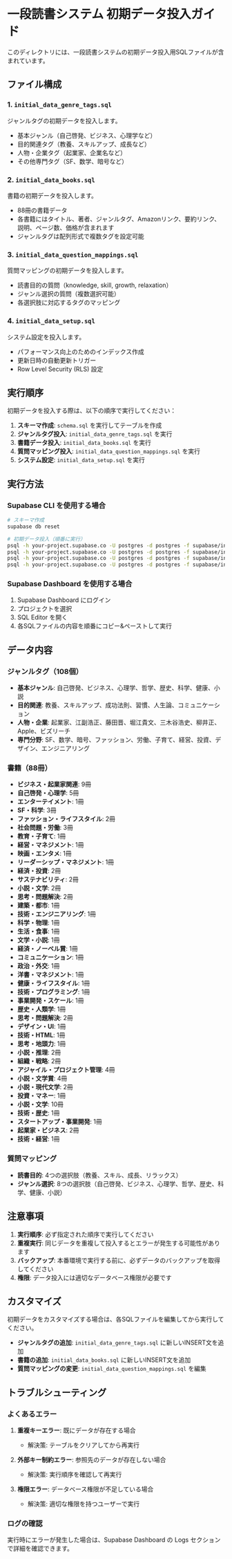 # 一段読書システム 初期データ投入ガイド

このディレクトリには、一段読書システムの初期データ投入用SQLファイルが含まれています。

## ファイル構成

### 1. `initial_data_genre_tags.sql`
ジャンルタグの初期データを投入します。
- 基本ジャンル（自己啓発、ビジネス、心理学など）
- 目的関連タグ（教養、スキルアップ、成長など）
- 人物・企業タグ（起業家、企業名など）
- その他専門タグ（SF、数学、暗号など）

### 2. `initial_data_books.sql`
書籍の初期データを投入します。
- 88冊の書籍データ
- 各書籍にはタイトル、著者、ジャンルタグ、Amazonリンク、要約リンク、説明、ページ数、価格が含まれます
- ジャンルタグは配列形式で複数タグを設定可能

### 3. `initial_data_question_mappings.sql`
質問マッピングの初期データを投入します。
- 読書目的の質問（knowledge, skill, growth, relaxation）
- ジャンル選択の質問（複数選択可能）
- 各選択肢に対応するタグのマッピング

### 4. `initial_data_setup.sql`
システム設定を投入します。
- パフォーマンス向上のためのインデックス作成
- 更新日時の自動更新トリガー
- Row Level Security (RLS) 設定

## 実行順序

初期データを投入する際は、以下の順序で実行してください：

1. **スキーマ作成**: `schema.sql` を実行してテーブルを作成
2. **ジャンルタグ投入**: `initial_data_genre_tags.sql` を実行
3. **書籍データ投入**: `initial_data_books.sql` を実行
4. **質問マッピング投入**: `initial_data_question_mappings.sql` を実行
5. **システム設定**: `initial_data_setup.sql` を実行

## 実行方法

### Supabase CLI を使用する場合

```bash
# スキーマ作成
supabase db reset

# 初期データ投入（順番に実行）
psql -h your-project.supabase.co -U postgres -d postgres -f supabase/initial_data_genre_tags.sql
psql -h your-project.supabase.co -U postgres -d postgres -f supabase/initial_data_books.sql
psql -h your-project.supabase.co -U postgres -d postgres -f supabase/initial_data_question_mappings.sql
psql -h your-project.supabase.co -U postgres -d postgres -f supabase/initial_data_setup.sql
```

### Supabase Dashboard を使用する場合

1. Supabase Dashboard にログイン
2. プロジェクトを選択
3. SQL Editor を開く
4. 各SQLファイルの内容を順番にコピー&ペーストして実行

## データ内容

### ジャンルタグ（108個）
- **基本ジャンル**: 自己啓発、ビジネス、心理学、哲学、歴史、科学、健康、小説
- **目的関連**: 教養、スキルアップ、成功法則、習慣、人生論、コミュニケーション
- **人物・企業**: 起業家、江副浩正、藤田晋、堀江貴文、三木谷浩史、柳井正、Apple、ビズリーチ
- **専門分野**: SF、数学、暗号、ファッション、労働、子育て、経営、投資、デザイン、エンジニアリング

### 書籍（88冊）
- **ビジネス・起業家関連**: 9冊
- **自己啓発・心理学**: 5冊
- **エンターテイメント**: 1冊
- **SF・科学**: 3冊
- **ファッション・ライフスタイル**: 2冊
- **社会問題・労働**: 3冊
- **教育・子育て**: 1冊
- **経営・マネジメント**: 1冊
- **映画・エンタメ**: 1冊
- **リーダーシップ・マネジメント**: 1冊
- **経済・投資**: 2冊
- **サステナビリティ**: 2冊
- **小説・文学**: 2冊
- **思考・問題解決**: 2冊
- **建築・都市**: 1冊
- **技術・エンジニアリング**: 1冊
- **科学・物理**: 1冊
- **生活・食事**: 1冊
- **文学・小説**: 1冊
- **経済・ノーベル賞**: 1冊
- **コミュニケーション**: 1冊
- **政治・外交**: 1冊
- **洋書・マネジメント**: 1冊
- **健康・ライフスタイル**: 1冊
- **技術・プログラミング**: 1冊
- **事業開発・スケール**: 1冊
- **歴史・人類学**: 1冊
- **思考・問題解決**: 2冊
- **デザイン・UI**: 1冊
- **技術・HTML**: 1冊
- **思考・地頭力**: 1冊
- **小説・推理**: 2冊
- **組織・戦略**: 2冊
- **アジャイル・プロジェクト管理**: 4冊
- **小説・文学賞**: 4冊
- **小説・現代文学**: 2冊
- **投資・マネー**: 1冊
- **小説・文学**: 10冊
- **技術・歴史**: 1冊
- **スタートアップ・事業開発**: 1冊
- **起業家・ビジネス**: 2冊
- **技術・経営**: 1冊

### 質問マッピング
- **読書目的**: 4つの選択肢（教養、スキル、成長、リラックス）
- **ジャンル選択**: 8つの選択肢（自己啓発、ビジネス、心理学、哲学、歴史、科学、健康、小説）

## 注意事項

1. **実行順序**: 必ず指定された順序で実行してください
2. **重複実行**: 同じデータを重複して投入するとエラーが発生する可能性があります
3. **バックアップ**: 本番環境で実行する前に、必ずデータのバックアップを取得してください
4. **権限**: データ投入には適切なデータベース権限が必要です

## カスタマイズ

初期データをカスタマイズする場合は、各SQLファイルを編集してから実行してください。

- **ジャンルタグの追加**: `initial_data_genre_tags.sql` に新しいINSERT文を追加
- **書籍の追加**: `initial_data_books.sql` に新しいINSERT文を追加
- **質問マッピングの変更**: `initial_data_question_mappings.sql` を編集

## トラブルシューティング

### よくあるエラー

1. **重複キーエラー**: 既にデータが存在する場合
   - 解決策: テーブルをクリアしてから再実行

2. **外部キー制約エラー**: 参照先のデータが存在しない場合
   - 解決策: 実行順序を確認して再実行

3. **権限エラー**: データベース権限が不足している場合
   - 解決策: 適切な権限を持つユーザーで実行

### ログの確認

実行時にエラーが発生した場合は、Supabase Dashboard の Logs セクションで詳細を確認できます。
